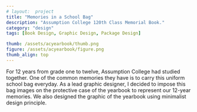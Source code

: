 ```yaml
---
# layout:  project
title: "Memories in a School Bag"
description: "Assumption College 120th Class Memorial Book."
category: "design"
tags: [Book Design, Graphic Design, Package Design]

thumb: /assets/acyearbook/thumb.png
figure: /assets/acyearbook/figure.png
thumb_align: top
---
```


For 12 years from grade one to twelve, Assumption College had studied together.  One of the common memories they have is to carry this uniform school bag everyday.   As a lead graphic designer, I decided to impose this bag images on the protective case of the yearbook to represent our 12-year memories.  We also designed the graphic of the yearbook using minimalist design principle.
